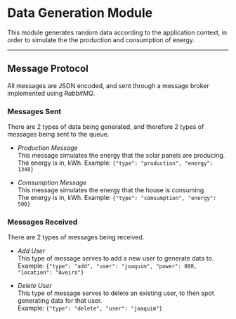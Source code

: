 # Data Generation Module
This module generates random data according to the application context, in order to simulate the the production and consumption of energy.

****
## Message Protocol
All messages are JSON encoded, and sent through a message broker implemented using *RabbitMQ*.

### Messages Sent
There are 2 types of data being generated, and therefore 2 types of messages being sent to the queue.

* *Production Message*  
This message simulates the energy that the solar panels are producing.  
The energy is in, kWh.
Example: `{"type": "production", "energy": 1348}`

* *Comsumption Message*  
This message simulates the energy that the house is consuming.  
The energy is in, kWh. 
Example: `{"type": "comsumption", "energy": 500}`

### Messages Received
There are 2 types of messages being received.

* *Add User*  
This type of message serves to add a new user to generate data to.  
Example: `{"type": "add", "user": "joaquim", "power": 800, "location": "Aveiro"}`
   
* *Delete User*  
This type of message serves to delete an existing user, to then spot generating data for that user.  
Example: `{"type": "delete", "user": "joaquim"}`
    